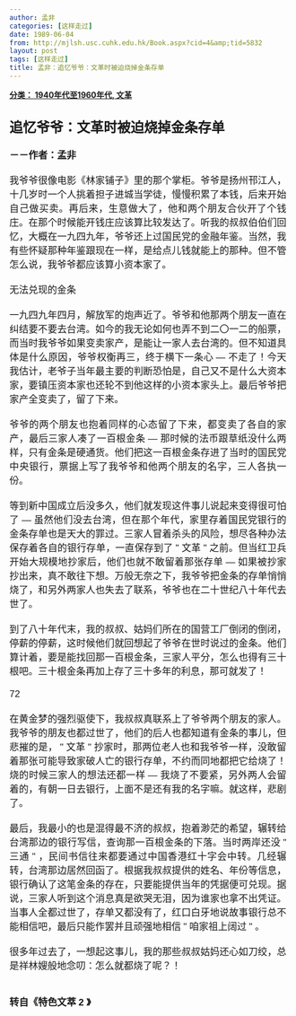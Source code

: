 ```yaml
---
author: 孟非
categories: [这样走过]
date: 1989-06-04
from: http://mjlsh.usc.cuhk.edu.hk/Book.aspx?cid=4&amp;tid=5832
layout: post
tags: [这样走过]
title: 孟非：追忆爷爷：文革时被迫烧掉金条存单
---
```


<div style="margin: 15px 10px 10px 0px;">
<div>
<span id="ctl00_ContentPlaceHolder1_chapter1_SubjectLabel" style="font-weight:bold;text-decoration:underline;">
   分类： 1940年代至1960年代, 文革
  </span>
</div>
<div>
<b>
<font size="5">
<br/>
</font>
</b>
</div>
<div>
<p class="p2" style='margin: 0px; text-align: justify; font-variant-numeric: normal; font-variant-east-asian: normal; font-stretch: normal; line-height: normal; font-family: "PingFang SC";'>
<b style="">
<font size="5">
     追忆爷爷：文革时被迫烧掉金条存单
    </font>
</b>
</p>
<p class="p1" style="margin: 0px; text-align: justify; font-variant-numeric: normal; font-variant-east-asian: normal; font-stretch: normal; font-size: 17px; line-height: normal; font-family: Helvetica; min-height: 20px;">
<b>
<br/>
</b>
</p>
<p class="p2" style='margin: 0px; text-align: justify; font-variant-numeric: normal; font-variant-east-asian: normal; font-stretch: normal; font-size: 17px; line-height: normal; font-family: "PingFang SC";'>
<b>
    －－作者：孟非
   </b>
</p>
<p class="p1" style="margin: 0px; text-align: justify; font-variant-numeric: normal; font-variant-east-asian: normal; font-stretch: normal; font-size: 17px; line-height: normal; font-family: Helvetica; min-height: 20px;">
<br/>
</p>
<p class="p2" style='margin: 0px; text-align: justify; font-variant-numeric: normal; font-variant-east-asian: normal; font-stretch: normal; font-size: 17px; line-height: normal; font-family: "PingFang SC";'>
   我爷爷很像电影《林家铺子》里的那个掌柜。爷爷是扬州邗江人，十几岁时一个人挑着担子进城当学徒，慢慢积累了本钱，后来开始自己做买卖。再后来，生意做大了，他和两个朋友合伙开了个钱庄。在那个时候能开钱庄应该算比较发达了。听我的叔叔伯伯们回忆，大概在一九四九年，爷爷还上过国民党的金融年鉴。当然，我有些怀疑那种年鉴跟现在一样，是给点儿钱就能上的那种。但不管怎么说，我爷爷都应该算小资本家了。
  </p>
<p class="p1" style="margin: 0px; text-align: justify; font-variant-numeric: normal; font-variant-east-asian: normal; font-stretch: normal; font-size: 17px; line-height: normal; font-family: Helvetica; min-height: 20px;">
<br/>
</p>
<p class="p2" style='margin: 0px; text-align: justify; font-variant-numeric: normal; font-variant-east-asian: normal; font-stretch: normal; font-size: 17px; line-height: normal; font-family: "PingFang SC";'>
   无法兑现的金条
  </p>
<p class="p1" style="margin: 0px; text-align: justify; font-variant-numeric: normal; font-variant-east-asian: normal; font-stretch: normal; font-size: 17px; line-height: normal; font-family: Helvetica; min-height: 20px;">
<br/>
</p>
<p class="p2" style='margin: 0px; text-align: justify; font-variant-numeric: normal; font-variant-east-asian: normal; font-stretch: normal; font-size: 17px; line-height: normal; font-family: "PingFang SC";'>
   一九四九年四月，解放军的炮声近了。爷爷和他那两个朋友一直在纠结要不要去台湾。如今的我无论如何也弄不到二〇一二的船票，而当时我爷爷如果变卖家产，是能让一家人去台湾的。但不知道具体是什么原因，爷爷权衡再三，终于横下一条心
   <span class="s1" style="font-variant-numeric: normal; font-variant-east-asian: normal; font-stretch: normal; line-height: normal; font-family: Helvetica;">
    —
   </span>
   不走了！今天我估计，老爷子当年最主要的判断恐怕是，自己又不是什么大资本家，要镇压资本家也还轮不到他这样的小资本家头上。最后爷爷把家产全变卖了，留了下来。
  </p>
<p class="p1" style="margin: 0px; text-align: justify; font-variant-numeric: normal; font-variant-east-asian: normal; font-stretch: normal; font-size: 17px; line-height: normal; font-family: Helvetica; min-height: 20px;">
<br/>
</p>
<p class="p2" style='margin: 0px; text-align: justify; font-variant-numeric: normal; font-variant-east-asian: normal; font-stretch: normal; font-size: 17px; line-height: normal; font-family: "PingFang SC";'>
   爷爷的两个朋友也抱着同样的心态留了下来，都变卖了各自的家产，最后三家人凑了一百根金条
   <span class="s1" style="font-variant-numeric: normal; font-variant-east-asian: normal; font-stretch: normal; line-height: normal; font-family: Helvetica;">
    —
   </span>
   那时候的法币跟草纸没什么两样，只有金条是硬通货。他们把这一百根金条存进了当时的国民党中央银行，票据上写了我爷爷和他两个朋友的名字，三人各执一份。
  </p>
<p class="p1" style="margin: 0px; text-align: justify; font-variant-numeric: normal; font-variant-east-asian: normal; font-stretch: normal; font-size: 17px; line-height: normal; font-family: Helvetica; min-height: 20px;">
<br/>
</p>
<p class="p2" style='margin: 0px; text-align: justify; font-variant-numeric: normal; font-variant-east-asian: normal; font-stretch: normal; font-size: 17px; line-height: normal; font-family: "PingFang SC";'>
   等到新中国成立后没多久，他们就发现这件事儿说起来变得很可怕了
   <span class="s1" style="font-variant-numeric: normal; font-variant-east-asian: normal; font-stretch: normal; line-height: normal; font-family: Helvetica;">
    —
   </span>
   虽然他们没去台湾，但在那个年代，家里存着国民党银行的金条存单也是天大的罪过。三家人冒着杀头的风险，想尽各种办法保存着各自的银行存单，一直保存到了
   <span class="s1" style="font-variant-numeric: normal; font-variant-east-asian: normal; font-stretch: normal; line-height: normal; font-family: Helvetica;">
    "
   </span>
   文革
   <span class="s1" style="font-variant-numeric: normal; font-variant-east-asian: normal; font-stretch: normal; line-height: normal; font-family: Helvetica;">
    "
   </span>
   之前。但当红卫兵开始大规模地抄家后，他们也就不敢留着那张存单
   <span class="s1" style="font-variant-numeric: normal; font-variant-east-asian: normal; font-stretch: normal; line-height: normal; font-family: Helvetica;">
    —
   </span>
   如果被抄家抄出来，真不敢往下想。万般无奈之下，我爷爷把金条的存单悄悄烧了，和另外两家人也失去了联系，爷爷也在二十世纪八十年代去世了。
  </p>
<p class="p1" style="margin: 0px; text-align: justify; font-variant-numeric: normal; font-variant-east-asian: normal; font-stretch: normal; font-size: 17px; line-height: normal; font-family: Helvetica; min-height: 20px;">
<br/>
</p>
<p class="p2" style='margin: 0px; text-align: justify; font-variant-numeric: normal; font-variant-east-asian: normal; font-stretch: normal; font-size: 17px; line-height: normal; font-family: "PingFang SC";'>
   到了八十年代末，我的叔叔、姑妈们所在的国营工厂倒闭的倒闭，停薪的停薪，这时候他们就回想起了爷爷在世时说过的金条。他们算计着，要是能找回那一百根金条，三家人平分，怎么也得有三十根吧。三十根金条再加上存了三十多年的利息，那可就发了！
  </p>
<p class="p1" style="margin: 0px; text-align: justify; font-variant-numeric: normal; font-variant-east-asian: normal; font-stretch: normal; font-size: 17px; line-height: normal; font-family: Helvetica; min-height: 20px;">
<br/>
</p>
<p class="p3" style="margin: 0px; text-align: justify; font-variant-numeric: normal; font-variant-east-asian: normal; font-stretch: normal; font-size: 17px; line-height: normal; font-family: Helvetica;">
   72
  </p>
<p class="p1" style="margin: 0px; text-align: justify; font-variant-numeric: normal; font-variant-east-asian: normal; font-stretch: normal; font-size: 17px; line-height: normal; font-family: Helvetica; min-height: 20px;">
<br/>
</p>
<p class="p2" style='margin: 0px; text-align: justify; font-variant-numeric: normal; font-variant-east-asian: normal; font-stretch: normal; font-size: 17px; line-height: normal; font-family: "PingFang SC";'>
   在黄金梦的强烈驱使下，我叔叔真联系上了爷爷两个朋友的家人。我爷爷的朋友也都过世了，他们的后人也都知道有金条的事儿，但悲摧的是，
   <span class="s1" style="font-variant-numeric: normal; font-variant-east-asian: normal; font-stretch: normal; line-height: normal; font-family: Helvetica;">
    "
   </span>
   文革
   <span class="s1" style="font-variant-numeric: normal; font-variant-east-asian: normal; font-stretch: normal; line-height: normal; font-family: Helvetica;">
    "
   </span>
   抄家时，那两位老人也和我爷爷一样，没敢留着那张可能导致家破人亡的银行存单，不约而同地都把它给烧了！烧的时候三家人的想法还都一样
   <span class="s1" style="font-variant-numeric: normal; font-variant-east-asian: normal; font-stretch: normal; line-height: normal; font-family: Helvetica;">
    —
   </span>
   我烧了不要紧，另外两人会留着的，有朝一日去银行，上面不是还有我的名字嘛。就这样，悲剧了。
  </p>
<p class="p1" style="margin: 0px; text-align: justify; font-variant-numeric: normal; font-variant-east-asian: normal; font-stretch: normal; font-size: 17px; line-height: normal; font-family: Helvetica; min-height: 20px;">
<br/>
</p>
<p class="p2" style='margin: 0px; text-align: justify; font-variant-numeric: normal; font-variant-east-asian: normal; font-stretch: normal; font-size: 17px; line-height: normal; font-family: "PingFang SC";'>
   最后，我最小的也是混得最不济的叔叔，抱着渺茫的希望，辗转给台湾那边的银行写信，查询那一百根金条的下落。当时两岸还没
   <span class="s1" style="font-variant-numeric: normal; font-variant-east-asian: normal; font-stretch: normal; line-height: normal; font-family: Helvetica;">
    "
   </span>
   三通
   <span class="s1" style="font-variant-numeric: normal; font-variant-east-asian: normal; font-stretch: normal; line-height: normal; font-family: Helvetica;">
    "
   </span>
   ，民间书信往来都要通过中国香港红十字会中转。几经辗转，台湾那边居然回函了。根据我叔叔提供的姓名、年份等信息，银行确认了这笔金条的存在，只要能提供当年的凭据便可兑现。据说，三家人听到这个消息真是欲哭无泪，因为谁家也拿不出凭证。当事人全都过世了，存单又都没有了，红口白牙地说故事银行总不能相信吧，最后只能作罢并且顽强地相信
   <span class="s1" style="font-variant-numeric: normal; font-variant-east-asian: normal; font-stretch: normal; line-height: normal; font-family: Helvetica;">
    "
   </span>
   咱家祖上阔过
   <span class="s1" style="font-variant-numeric: normal; font-variant-east-asian: normal; font-stretch: normal; line-height: normal; font-family: Helvetica;">
    "
   </span>
   。
  </p>
<p class="p1" style="margin: 0px; text-align: justify; font-variant-numeric: normal; font-variant-east-asian: normal; font-stretch: normal; font-size: 17px; line-height: normal; font-family: Helvetica; min-height: 20px;">
<br/>
</p>
<p class="p2" style='margin: 0px; text-align: justify; font-variant-numeric: normal; font-variant-east-asian: normal; font-stretch: normal; font-size: 17px; line-height: normal; font-family: "PingFang SC";'>
   很多年过去了，一想起这事儿，我的那些叔叔姑妈还心如刀绞，总是祥林嫂般地念叨：怎么就都烧了呢？！
  </p>
<p class="p1" style="margin: 0px; text-align: justify; font-variant-numeric: normal; font-variant-east-asian: normal; font-stretch: normal; font-size: 17px; line-height: normal; font-family: Helvetica; min-height: 20px;">
<br/>
</p>
<p class="p1" style="margin: 0px; text-align: justify; font-variant-numeric: normal; font-variant-east-asian: normal; font-stretch: normal; font-size: 17px; line-height: normal; font-family: Helvetica; min-height: 20px;">
<b>
<br/>
</b>
</p>
<p class="p2" style='margin: 0px; text-align: justify; font-variant-numeric: normal; font-variant-east-asian: normal; font-stretch: normal; font-size: 17px; line-height: normal; font-family: "PingFang SC";'>
<b>
    转自《特色文萃
    <span class="s1" style="font-variant-numeric: normal; font-variant-east-asian: normal; font-stretch: normal; line-height: normal; font-family: Helvetica;">
     2
    </span>
    》
   </b>
</p>
</div>
</div>
